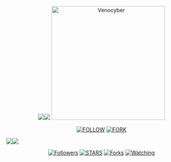 <p align="center">
<a><img src='https://i.imgur.com/LyHic3i.gif'/></a><a><img src='https://i.imgur.com/LyHic3i.gif'/></a>
<a href="https://github.com/Mudasirking95/TeamMSTBOT95">
    <img alt=Venocyber docs" height="300" src="https://files.catbox.moe/71pfke.jpg">
  </a>
</p>
<p align="center">
<a href='https://whatsapp.com/channel/0029VavOG5W4CrfiM7zHWI30' target="_blank"><img alt='FOLLOW' src='https://img.shields.io/badge/-WHATSAPP-green?style=for-the-badge&logo=Whatsapp&logoColor=white'/></a>
<a href='https://github.com/SahilKing71/MUDASIR-TECHNOLOGY/fork' target="_blank"><img alt='FORK' src='https://img.shields.io/badge/-FORK-black?style=for-the-badge&logo=Github&logoColor=white'/></a>
    
<a><img src='https://i.imgur.com/LyHic3i.gif'/></a><a><img src='https://i.imgur.com/LyHic3i.gif'/></a>
<p align="center">
<a href="https://github.com/SahilKing71?tab=followers"><img title="Followers" src="https://img.shields.io/github/followers/franceking1?label=Followers&style=social"></a>
<a href="https://github.com/SahilKing71/MUDASIR-TECHNOLOGY/stargazers/"><img title="STARS" src="https://img.shields.io/github/stars/SahilKing71/MUDASIR-TECHNOLOGY?&style=social"></a>
<a href="https://github.com/SahilKing71/MUDASIR-TECHNOLOGY/network/members"><img title="Forks" src="https://img.shields.io/github/forks/SahilKing71/MUDASIR-TECHNOLOGY?style=social"></a>
<a href="https://github.com/SahilKing71/MUDASIR-TECHNOLOGY/watchers"><img title="Watching" src="https://img.shields.io/github/watchers/SahilKing71/MUDASIR-TECHNOLOGY?label=Watching&style=social"></a>
